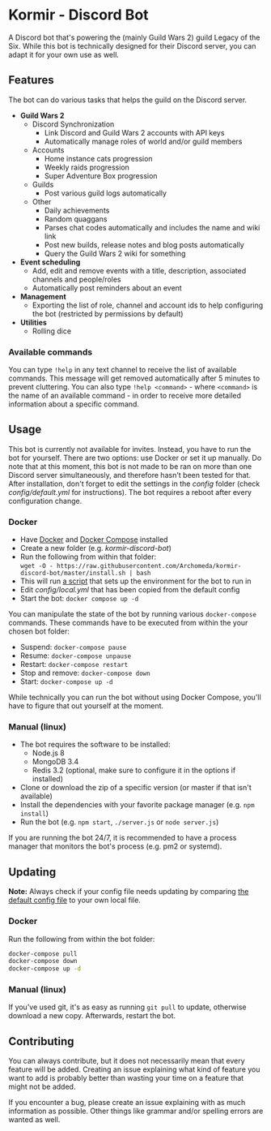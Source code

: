 # Kormir - Discord Bot
A Discord bot that's powering the (mainly Guild Wars 2) guild Legacy of the Six.
While this bot is technically designed for their Discord server, you can adapt it for your own use as well.

## Features
The bot can do various tasks that helps the guild on the Discord server.
 - **Guild Wars 2**
   - Discord Synchronization
     - Link Discord and Guild Wars 2 accounts with API keys
     - Automatically manage roles of world and/or guild members
   - Accounts
     - Home instance cats progression
     - Weekly raids progression
     - Super Adventure Box progression
   - Guilds
     - Post various guild logs automatically
   - Other
     - Daily achievements
     - Random quaggans
     - Parses chat codes automatically and includes the name and wiki link
     - Post new builds, release notes and blog posts automatically
     - Query the Guild Wars 2 wiki for something
 - **Event scheduling**
   - Add, edit and remove events with a title, description, associated channels and people/roles
   - Automatically post reminders about an event
 - **Management**
   - Exporting the list of role, channel and account ids to help configuring the bot (restricted by permissions by default)
 - **Utilities**
   - Rolling dice

### Available commands
You can type `!help` in any text channel to receive the list of available commands.
This message will get removed automatically after 5 minutes to prevent cluttering.
You can also type `!help <command>` - where `<command>` is the name of an available command - in order to receive more detailed information about a specific command.

## Usage
This bot is currently not available for invites. Instead, you have to run the bot for yourself.
There are two options: use Docker or set it up manually.
Do note that at this moment, this bot is not made to be ran on more than one Discord server simultaneously, and therefore hasn't been tested for that.
After installation, don't forget to edit the settings in the *config* folder (check *config/default.yml* for instructions).
The bot requires a reboot after every configuration change.

### Docker
 - Have [Docker](https://docs.docker.com/engine/installation/) and [Docker Compose](https://github.com/docker/compose/releases) installed
 - Create a new folder (e.g. *kormir-discord-bot*)
 - Run the following from within that folder:  
   `wget -O - https://raw.githubusercontent.com/Archomeda/kormir-discord-bot/master/install.sh | bash`
 - This will run [a script](install.sh) that sets up the environment for the bot to run in
 - Edit *config/local.yml* that has been copied from the default config
 - Start the bot: `docker compose up -d`

You can manipulate the state of the bot by running various `docker-compose` commands.
These commands have to be executed from within the your chosen bot folder:
 - Suspend: `docker-compose pause`
 - Resume: `docker-compose unpause`
 - Restart: `docker-compose restart`
 - Stop and remove: `docker-compose down`
 - Start: `docker-compose up -d`

While technically you can run the bot without using Docker Compose, you'll have to figure that out yourself at the moment.

### Manual (linux)
 - The bot requires the software to be installed:
   - Node.js 8
   - MongoDB 3.4
   - Redis 3.2 (optional, make sure to configure it in the options if installed)
 - Clone or download the zip of a specific version (or master if that isn't available)
 - Install the dependencies with your favorite package manager (e.g. `npm install`)
 - Run the bot (e.g. `npm start`, `./server.js` or `node server.js`)

If you are running the bot 24/7, it is recommended to have a process manager that monitors the bot's process (e.g. pm2 or systemd).

## Updating
**Note:** Always check if your config file needs updating by comparing [the default config file](config/default.yml) to your own local file.

### Docker
Run the following from within the bot folder:
```bash
docker-compose pull
docker-compose down
docker-compose up -d
```

### Manual (linux)
If you've used git, it's as easy as running `git pull` to update, otherwise download a new copy.
Afterwards, restart the bot.

## Contributing
You can always contribute, but it does not necessarily mean that every feature will be added.
Creating an issue explaining what kind of feature you want to add is probably better than wasting your time on a feature that might not be added. 

If you encounter a bug, please create an issue explaining with as much information as possible.
Other things like grammar and/or spelling errors are wanted as well.
